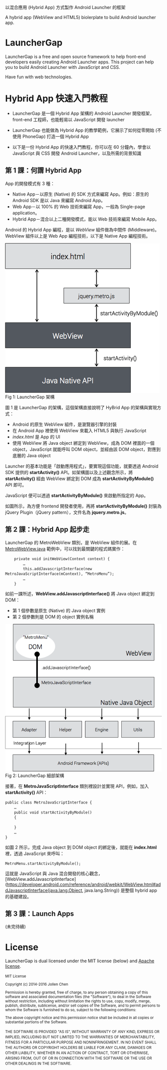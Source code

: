 以混合應用 (Hybrid App) 方式製作 Android Launcher 的框架 

A hybrid app (WebView and HTML5) biolerplate to build Android launcher app.

# LauncherGap

LauncherGap is a free and open source framework to help front-end developers easily creating Android Launcher apps. This project can help you to build Android Launcher with JavaScript and CSS. 

Have fun with web technologies.

# Hybrid App 快速入門教程

* LauncherGap 是一個 Hybrid App 架構的 Android Launcher 開發框架，front-end 工程師，也能輕易以 JavaScript 開發 launcher

* LauncherGap 也能做為 Hybrid App 的教學範例，它展示了如何從零開始 (不使用 PhoneGap) 打造一個 Hybrid App

* 以下是一份 Hybrid App 的快速入門教程，你可以在 60 分鐘內，學會以 JavaScript 與 CSS 開發 Android Launcher，以及所需的背景知識

## 第 1 課：何謂 Hybrid App

App 的開發模式有 3 種：

* Native App－以原生 (Native) 的 SDK 方式來編寫 App。例如：原生的 Android SDK 是以 Java 來編寫 Android App。
* Web App－以 100% 的 Web 技術來編寫 App，一般為 Single-page application。
* Hybrid App－混合以上二種開發模式，能以 Web 技術來編寫 Mobile App。

Android 的 Hybrid App 編程，是以 *WebView* 組件做為中間件 (Middleware)。WebView 組件以上是 Web App 編程技術，以下是 Native App 編程技術。

![](docs/1-architecture.png)
Fig 1: LauncherGap 架構

圖 1 是 LauncherGap 的架構，這個架構直接說明了 HyBrid App 的架構與實現方式：

* Android 的原生 WebView 組件，是瀏覽器引擎的封裝
* 在 Android App 裡使用 WebView 來載入 HTML5 與執行 JavaScript
* *index.html* 是 App 的 UI
* 使用 WebView 將 Java object 綁定到 WebView，成為 DOM 裡面的一個 object，JavaScript 就能呼叫 DOM object，並經由該 DOM object，對應到底層的 Java object

Launcher 的基本功能是「啟動應用程式」，要實現這個功能，就要透過 Android SDK 提供的 **startActivity()** API。如架構圖以及上述觀念所示，將 **startActivity()** 經由 WebView 綁定到 DOM 成為 **startActivityByModule()** API 即可。

JavaScript 便可以透過 **startActivityByModule()** 來啟動所指定的 App。

如圖所示，為方便 frontend 開發者使用，再將 **startActivityByModule()** 封裝為 jQuery Plugin（jQuery pattern），文件名為 **jquery.metro.js**。

## 第 2 課：Hybrid App 起步走

LauncherGap 的 MetroWebView 類別，是 WebView 組件的展。在 [MetroWebView.java](src/com/launchergap/preview/tiles/MetroWebView.java) 範例中，可以找到最關鍵的程式碼實作：

```
	private void initWebView(Context context) {
        …
        this.addJavascriptInterface(new MetroJavaScriptInterface(mContext), “MetroMenu”);		
        …
	}
```

如前一課所述，**WebView.addJavascriptInterface()** 將 Java object 綁定到 DOM：

* 第 1 個參數是原生 (Native) 的 Java object 實例
* 第 2 個參數則是 DOM 的 object 實例名稱

![](docs/2-launchergap.png)
Fig 2: LauncherGap 細部架構

接著，在 **MetroJavaScriptInterface** 類別裡設計並實現 API，例如，加入 **startActivity()** API：

```
public class MetroJavaScriptInterface {
	…
	public void startActivityByModule() 
	{

	}
	…
}
```

如圖 2 所示，完成 Java object 到 DOM object 的綁定後，就能在 **index.html** 裡，透過 JavaScript 來呼叫：

```
MetroMenu.startActivityByModule();
```

這就是 JavaScript 與 Java 混合開發的核心觀念，[WebView.addJavascriptInterface](https://developer.android.com/reference/android/webkit/WebView.html#addJavascriptInterface(java.lang.Object, java.lang.String)) 是整個 hybrid app 的基礎建設。

## 第 3 課：Launch Apps

(未完待續)

# License

LauncherGap is dual licensed under the MIT license (below) and [Apache license](http://www.apache.org/licenses/LICENSE-2.0.html).


<small>
MIT License

Copyright (c) 2014-2016 Jollen Chen

Permission is hereby granted, free of charge, to any person obtaining a copy of this software and associated documentation files (the "Software"), to deal in the Software without restriction, including without limitation the rights to use, copy, modify, merge, publish, distribute, sublicense, and/or sell copies of the Software, and to permit persons to whom the Software is furnished to do so, subject to the following conditions:

The above copyright notice and this permission notice shall be included in all copies or substantial portions of the Software.

THE SOFTWARE IS PROVIDED "AS IS", WITHOUT WARRANTY OF ANY KIND, EXPRESS OR IMPLIED, INCLUDING BUT NOT LIMITED TO THE WARRANTIES OF MERCHANTABILITY, FITNESS FOR A PARTICULAR PURPOSE AND NONINFRINGEMENT. IN NO EVENT SHALL THE AUTHORS OR COPYRIGHT HOLDERS BE LIABLE FOR ANY CLAIM, DAMAGES OR OTHER LIABILITY, WHETHER IN AN ACTION OF CONTRACT, TORT OR OTHERWISE, ARISING FROM, OUT OF OR IN CONNECTION WITH THE SOFTWARE OR THE USE OR OTHER DEALINGS IN THE SOFTWARE.
</small>
